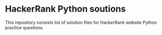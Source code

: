 # HackerRank Python soutions



This repository consists list of solution files for HackerRank website Python practice questions.

